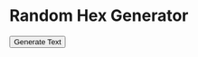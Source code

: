 <html>
  <head>
    <meta charset="UTF-8">
    <title>Random Text Generator</title>
    <script src="https://cdnjs.cloudflare.com/ajax/libs/PapaParse/5.3.0/papaparse.min.js"></script>
  </head>
  <body>
    <h1>Random Hex Generator</h1>
    <button id="generate-button">Generate Text</button>
    <div id="output"></div>
    <script>
      // Create a function to load a CSV file and parse it with Papa Parse
      async function loadCSV(url) {
        const response = await fetch(url);
        const text = await response.text();
        const results = Papa.parse(text, {
          delimiter: ",",
          header: false,
          skipEmptyLines: true
        });
        return results.data;
      }
      
      // Load the CSV files into arrays
      const arcticCSV = loadCSV('/CSV/Monster - 01_Arctic.csv');
      const desertCSV = loadCSV('/CSV/Monster - 02_Desert.csv');
      const forestCSV = loadCSV('/CSV/Monster - 03_Forest.csv');
      const hillsCSV = loadCSV('/CSV/Monster - 04_Hills.csv');
      const jungleCSV = loadCSV('/CSV/Monster - 05_Jungle.csv');
      const mountainCSV = loadCSV('/CSV/Monster - 06_Mountain.csv');
      const plainsCSV = loadCSV('/CSV/Monster - 07_Plains.csv');
      const swampCSV = loadCSV('/CSV/Monster - 08_Swamp.csv');
      const cityCSV = loadCSV('/CSV/Monster - 09_City.csv');
      const seaCSV = loadCSV('/CSV/Monster - 10_Sea.csv');
      const gateCSV = loadCSV('/CSV/Monster - 11_Gate.csv');
      const indexCSV = loadCSV('/CSV/Monster - Index.csv');
      
      // Create a function to select a random Monster CSV file
      function selectMonsterCSV() {
        const monsterCSVs = [arcticCSV, desertCSV, forestCSV, hillsCSV, jungleCSV, mountainCSV, plainsCSV, swampCSV, cityCSV, seaCSV];
        const randomIndex = Math.floor(Math.random() * monsterCSVs.length);
        return monsterCSVs[randomIndex];
      }
      
      // Create a function to concatenate random cells from a Monster CSV file
      async function generateText() {
        const monsterCSV = await selectMonsterCSV();
        let concatenatedText = '';
        for (let i = 1; i < monsterCSV.length; i++) { // start loop at index 1
          const cells = monsterCSV[i];
          if (cells.length >= 16 && cells[4] !== '') {
            for (let j = 4; j < 16; j++) {
              if (cells[j] !== '') {
                concatenatedText += cells[j]+ ' ';
              }
            }
            if (Math.random() < 0.1) {
              const gateRows = await gateCSV;
              let gateText = '';
              for (let k = 0; k < gateRows.length; k++) {
                const gateCells = gateRows[k];
                if (gateCells.length >= 7 && gateCells[4] !== '') {
                  for (let l = 4; l <= 7; l++) {
                    if (gateCells[l] !== '') {
                      gateText += gateCells[l] + ' ';
                    }
                  }
                }
              }
            concatenatedText += '\n\n' + gateText;
      }
    }
  }
  // Replace 4-digit sequences with values from the Index CSV file
  const indexCSVResponse = await fetch('/CSV/Monster - Index.csv');
  const indexCSVText = await indexCSVResponse.text();
  const indexCSVRows = indexCSVText.split('\n');
  for (let i = 0; i < indexCSVRows.length; i++) {
    const regex = new RegExp('\\b' + indexCSVRows[i].substring(0, 4) + '\\b', 'g');
    const indexRow = indexCSVRows.find(row => row.startsWith(indexCSVRows[i].substring(0, 4)));
    if (indexRow) {
      const indexCells = indexRow.split(',');
      for (let k = 31; k <= 36; k++) {
        if (indexCells[k] && indexCells[k].trim()) {
          concatenatedText = concatenatedText.replace(regex, indexCells[k].trim());
        }
      }
    }
  }
  return concatenatedText;
}
// Bind an event listener to a button
const button = document.querySelector('button');
button.addEventListener('click', async () => {
  const text = await generateText();
  const outputDiv = document.querySelector('#output');
  outputDiv.innerHTML = text;
});
    </script>
  </body>
</html>
